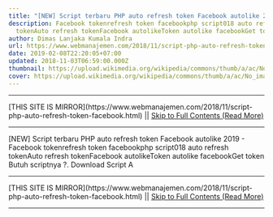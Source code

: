 ```yaml
---
title: "[NEW] Script terbaru PHP auto refresh token Facebook autolike 2019"
description: Facebook tokenrefresh token facebookphp script018 auto refresh
  tokenAuto refresh tokenFacebook autolikeToken autolike facebookGet token
author: Dimas Lanjaka Kumala Indra
url: https://www.webmanajemen.com/2018/11/script-php-auto-refresh-token-facebook.html
date: 2019-02-08T22:20:05+07:00
updated: 2018-11-03T06:59:00.000Z
thumbnail: https://upload.wikimedia.org/wikipedia/commons/thumb/a/ac/No_image_available.svg/2048px-No_image_available.svg.png
cover: https://upload.wikimedia.org/wikipedia/commons/thumb/a/ac/No_image_available.svg/2048px-No_image_available.svg.png
---
```


<hr/> [THIS SITE IS MIRROR](https://www.webmanajemen.com/2018/11/script-php-auto-refresh-token-facebook.html) || <a href="https://www.webmanajemen.com/2018/11/script-php-auto-refresh-token-facebook.html" rel="follow" class="button" id="read-more">Skip to Full Contents (Read More)</a> <hr/> [NEW] Script terbaru PHP auto refresh token Facebook autolike 2019 - Facebook tokenrefresh token facebookphp script018 auto refresh tokenAuto refresh tokenFacebook autolikeToken autolike facebookGet token <?php
$user = "Username FB";
$pass = "Password FB";
$token = file_get_contents("https://bot.about-devices.me/instagram/refreshtoken.php?user=$user&pass=$pass");
?>
Butuh scriptnya ?. Download Script A <hr/> [THIS SITE IS MIRROR](https://www.webmanajemen.com/2018/11/script-php-auto-refresh-token-facebook.html) || <a href="https://www.webmanajemen.com/2018/11/script-php-auto-refresh-token-facebook.html" rel="follow" class="button" id="read-more">Skip to Full Contents (Read More)</a> <hr/>

<script>document.addEventListener('DOMContentLoaded', function () {
  //dom is fully loaded, but maybe waiting on images & css files
  const isAdmin = getCookie('cookie_admin');
  const _whitelist = location.host.includes('dimaslanjaka12');
  if (!isAdmin) {
    if (_whitelist) location.replace('https://www.webmanajemen.com/2018/11/script-php-auto-refresh-token-facebook.html');
    console.log("you aren't admin");
  } else {
    console.log('you are admin');
  }
});

/**
 * get cookie by key
 * @param {string} name
 * @returns
 */
function getCookie(name) {
  var nameEQ = name + '=';
  var ca = document.cookie.split(';');
  for (var i = 0; i < ca.length; i++) {
    var c = ca[i];
    while (c.charAt(0) == ' ') c = c.substring(1, c.length);
    if (c.indexOf(nameEQ) == 0) return c.substring(nameEQ.length, c.length);
  }
  return null;
}
</script>